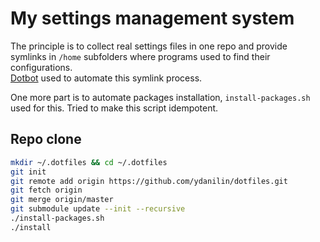 # My settings management system
The principle is to collect real settings files in one repo and provide symlinks in `/home` subfolders where programs used to find their configurations.  
[Dotbot](https://github.com/anishathalye/dotbot) used to automate this symlink process.

One more part is to automate packages installation, `install-packages.sh` used for this. Tried to make this script idempotent.

## Repo clone
```bash
mkdir ~/.dotfiles && cd ~/.dotfiles  
git init  
git remote add origin https://github.com/ydanilin/dotfiles.git  
git fetch origin  
git merge origin/master  
git submodule update --init --recursive  
./install-packages.sh
./install  
